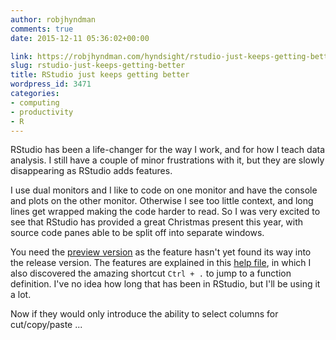 ```yaml
---
author: robjhyndman
comments: true
date: 2015-12-11 05:36:02+00:00

link: https://robjhyndman.com/hyndsight/rstudio-just-keeps-getting-better/
slug: rstudio-just-keeps-getting-better
title: RStudio just keeps getting better
wordpress_id: 3471
categories:
- computing
- productivity
- R
---
```


RStudio has been a life-changer for the way I work, and for how I teach data analysis. I still have a couple of minor frustrations with it, but they are slowly disappearing as RStudio adds features.

I use dual monitors and I like to code on one monitor and have the console and plots on the other monitor. Otherwise I see too little context, and long lines get wrapped making the code harder to read. So I was very excited to see that RStudio has provided a great Christmas present this year, with source code panes able to be split off into separate windows.

You need the [preview version](https://www.rstudio.com/products/rstudio/download/preview/) as the feature hasn't yet found its way into the release version. The features are explained in this [help file](https://support.rstudio.com/hc/en-us/articles/207126217-Using-Source-Windows), in which I also discovered the amazing shortcut `Ctrl + .` to jump to a function definition. I've no idea how long that has been in RStudio, but I'll be using it a lot.

Now if they would only introduce the ability to select columns for cut/copy/paste ...
